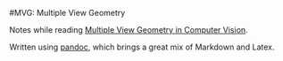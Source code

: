 #MVG: Multiple View Geometry

Notes while reading [Multiple View Geometry in Computer Vision](http://www.robots.ox.ac.uk/~vgg/hzbook/).


Written using [pandoc](http://johnmacfarlane.net/pandoc/), which brings a great mix of Markdown and Latex.